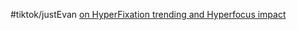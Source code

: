 #tiktok/justEvan  [on HyperFixation trending and Hyperfocus impact](https://www.tiktok.com/@evan.just.ev4n/video/6912224654056819973)